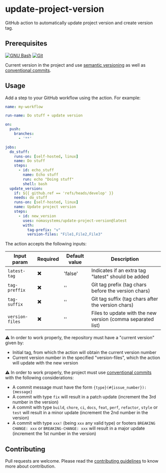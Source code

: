 # update-project-version

GitHub action to automatically update project version and create version tag.

## Prerequisites

[![GNU Bash](https://skillicons.dev/icons?i=bash)](https://www.gnu.org/software/bash/)
[![Git](https://skillicons.dev/icons?i=git)](https://git-scm.com/)

Current version in the project and use [semantic versioning](https://semver.org/) as well as [conventional commits](https://www.conventionalcommits.org/en/v1.0.0/).

## Usage

Add a step to your GitHub workflow using the action. For example:

```yaml
name: my-workflow

run-name: Do stuff + update version

on:
  push:
    branches:
      - '**'

jobs:
  do_stuff:
    runs-on: [self-hosted, linux]
    name: Do stuff
    steps:
      - id: echo_stuff
        name: Echo stuff
        run: echo "Doing stuff"
        shell: bash
  update_version:
    if: ${{ github.ref == 'refs/heads/develop' }}
    needs: do_stuff
    runs-on: [self-hosted, linux]
    name: Update project version
    steps:
      - id: new_version
        uses: nomasystems/update-project-version@latest
        with:
          tag-prefix: "v"
          version-files: "File1,File2,File3"
```

The action accepts the following inputs:

| Input param     | Required                 | Default value | Description                                                 |
|-----------------|--------------------------|---------------|-------------------------------------------------------------|
| `latest-tag`    | :heavy_multiplication_x: | 'false'       | Indicates if an extra tag "latest" should be added          |
| `tag-preffix`   | :heavy_multiplication_x: | ''            | Git tag prefix (tag chars before the version chars)         |
| `tag-suffix`    | :heavy_multiplication_x: | ''            | Git tag suffix (tag chars after the version chars)          |
| `version-files` | :heavy_multiplication_x: | ''            | Files to update with the new version (comma separated list) |

:warning: In order to work properly, the repository must have a "current version" given by:
- Initial tag, from which the action will obtain the current version number
- Current version number in the specified "version-files", which the action will update with the new version

:warning: In order to work properly, the project must use [conventional commits](https://www.conventionalcommits.org/en/v1.0.0/) with the following considerations:
- A commit message must have the form `{type}(#{issue_number}):{message}`
- A commit with type `fix` will result in a patch update (increment the 3rd number in the version)
- A commit with type `build`, `chore`, `ci`, `docs`, `feat`, `perf`, `refactor`, `style` or `test` will result in a minor update (increment the 2nd number in the version)
- A commit with type `xxx!` (being `xxx` any valid type) or footers `BREAKING CHANGE: xxx` or `BREAKING-CHANGE: xxx` will result in a major update (increment the 1st number in the version)

## Contributing

Pull requests are welcome. Please read the [contributing guidelines](CONTRIBUTING.md) to know more about contribution.